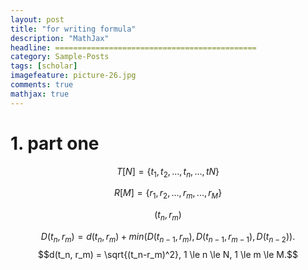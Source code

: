 ```yaml
---
layout: post
title: "for writing formula"
description: "MathJax"
headline: =============================================
category: Sample-Posts
tags: [scholar]
imagefeature: picture-26.jpg
comments: true
mathjax: true
---
```


# 1. part one

$$T[N] = \{t_1, t_2,...,t_n, ...,tN \}$$

$$R[M] = \{r_1, r_2,...,r_m, ...,r_M \}$$

$$(t_n, r_m)$$

$$D(t_n, r_m) = d(t_n, r_m)+min(D(t_{n-1}, r_m),D(t_{n-1}, r_{m-1}), D(t_{n-2})).$$
$$d(t_n, r_m) = \sqrt{(t_n-r_m)^2}, 1 \le n \le N, 1 \le m \le M.$$